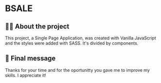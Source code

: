 # BSALE

## 👩‍💻 About the project

This project, a Single Page Application, was created with Vanilla JavaScript and the styles were added with SASS. It's divided by components.

## 📃 Final message

Thanks for your time and for the oportunitty you gave me to improve my skills. I appreciate it!